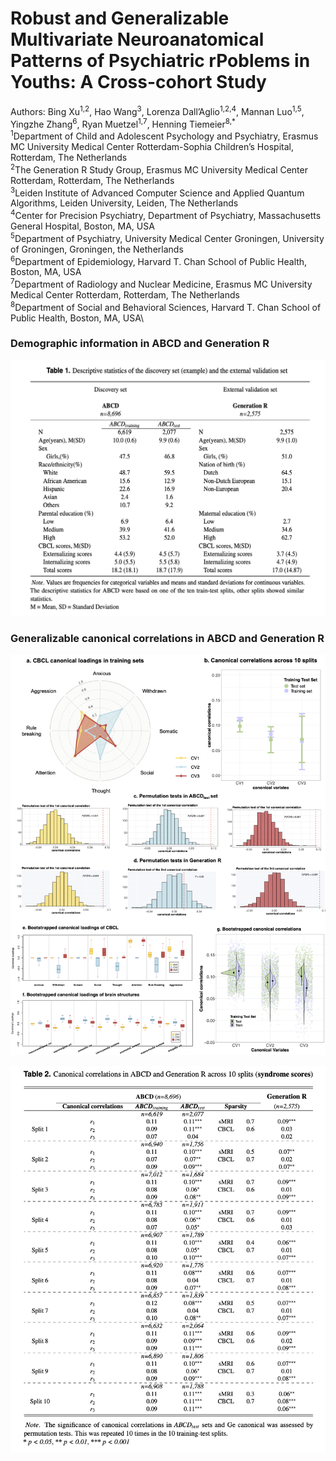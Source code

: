 # Robust and Generalizable Multivariate Neuroanatomical Patterns of Psychiatric rPoblems in Youths: A Cross-cohort Study
Authors: Bing Xu<sup>1,2</sup>, Hao Wang<sup>3</sup>, Lorenza Dall’Aglio<sup>1,2,4</sup>, Mannan Luo<sup>1,5</sup>, Yingzhe Zhang<sup>6</sup>, Ryan Muetzel<sup>1,7</sup>, Henning Tiemeier<sup>8,*</sup> \
<sup>1</sup>Department of Child and Adolescent Psychology and Psychiatry, Erasmus MC University Medical Center Rotterdam-Sophia Children’s Hospital, Rotterdam, The Netherlands\
<sup>2</sup>The Generation R Study Group, Erasmus MC University Medical Center Rotterdam, Rotterdam, The Netherlands\
<sup>3</sup>Leiden Institute of Advanced Computer Science and Applied Quantum Algorithms, Leiden University, Leiden, The Netherlands\
<sup>4</sup>Center for Precision Psychiatry, Department of Psychiatry, Massachusetts General Hospital, Boston, MA, USA\
<sup>5</sup>Department of Psychiatry, University Medical Center Groningen, University of Groningen, Groningen, the Netherlands\
<sup>6</sup>Department of Epidemiology, Harvard T. Chan School of Public Health, Boston, MA, USA \
<sup>7</sup>Department of Radiology and Nuclear Medicine, Erasmus MC University Medical Center Rotterdam, Rotterdam, The Netherlands\
<sup>8</sup>Department of Social and Behavioral Sciences, Harvard T. Chan School of Public Health, Boston, MA, USA\

### Demographic information in ABCD and Generation R
![alt text](https://github.com/EstellaHsu/estellahsu.github.io/blob/main/Table1.png?raw=true)


### Generalizable canonical correlations in ABCD and Generation R
![alt text](https://github.com/EstellaHsu/estellahsu.github.io/blob/main/Figure1.png?raw=true)

![alt text](https://github.com/EstellaHsu/estellahsu.github.io/blob/main/Table2.png?raw=true)





